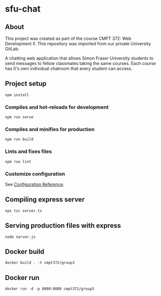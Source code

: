 # sfu-chat

## About
This project was created as part of the course CMPT 372: Web Development II. 
This repository was imported from our private University GitLab.

A chatting web application that allows Simon Fraser University students to send messages to fellow classmates taking the same courses. Each course has it's own individual chatroom that every student can access.

## Project setup
```
npm install
```

### Compiles and hot-reloads for development
```
npm run serve
```

### Compiles and minifies for production
```
npm run build
```

### Lints and fixes files
```
npm run lint
```

### Customize configuration
See [Configuration Reference](https://cli.vuejs.org/config/). 

## Compiling express server
```
npx tsc server.ts
```

## Serving production files with express
```
node server.js
```

## Docker build
```
docker build . -t cmpt372/group3
```

## Docker run
```
docker run -d -p 8080:8080 cmpt372/group3
```
